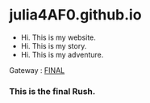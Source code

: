 # julia4AF0.github.io

- Hi. This is my website.
- Hi. This is my story.
- Hi. This is my adventure.

Gateway : [FINAL](https://i.postimg.cc/QMDkPQYx/FINAL.png)

### This is the final Rush.
